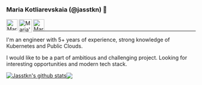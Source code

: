 ### Maria Kotliarevskaia (@jasstkn) 👋

<a href="https://www.linkedin.com/in/maria-kotliarevskaia/">
  <img align="left" alt="Maria's LinkedIN" height="30px" src="https://cdn.simpleicons.org/linkedin" />
</a>
<a href="https://mariarti0644.medium.com">
  <img align="left" alt="Maria's medium profile" height="35px" src="https://cdn.icon-icons.com/icons2/3041/PNG/512/medium_logo_icon_189223.png" />
</a>
<a href="https://t.me/mariaops">
  <img align="left" alt="Maria's telegram channel" height="30px" src="https://camo.githubusercontent.com/f4b401dd7cd9b7840fd31acafd49e151a80e4c9600bf219934461b96dd98e013/68747470733a2f2f6564656e742e6769746875622e696f2f537570657254696e7949636f6e732f696d616765732f7376672f74656c656772616d2e737667" />
</a>
<!-- <a href="https://exercism.org/profiles/Jasstkn">
  <img align="left" alt="Maria's exercism profile" height="30px" src="https://raw.githubusercontent.com/exercism/website-icons/main/exercism/icon-and-word.svg" />
</a>
<a href="https://www.codewars.com/users/Jasstkn">
  <img align="left" alt="Maria's codewars profile" height="30px" src="https://www.codewars.com/users/Jasstkn/badges/large" />
</a> -->
<br>

---

I'm an engineer with 5+ years of experience, strong knowledge of Kubernetes and Public Clouds.

I would like to be a part of ambitious and challenging project. Looking for interesting opportunities and modern tech stack.

<a href="https://github-readme-stats.vercel.app/api?username=jasstkn"><img align="center" src="https://github-readme-stats.vercel.app/api?username=jasstkn&show_icons=true&include_all_commits=true&hide_border=true" alt="Jasstkn's github stats" /></a><a href="https://github-readme-stats.vercel.app/api/top-langs/?username=Jasstkn"><img align="center" src="https://github-readme-stats.vercel.app/api/top-langs/?username=Jasstkn&layout=compact&hide_border=true" /></a>
